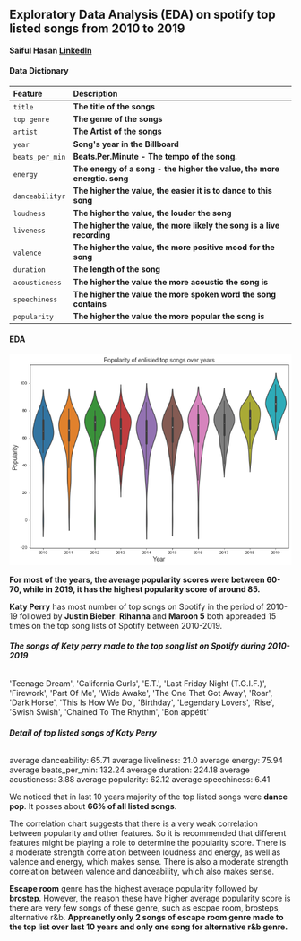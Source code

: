 ## Exploratory Data Analysis (EDA) on spotify top listed songs from 2010 to 2019
**Saiful Hasan [LinkedIn](https://www.linkedin.com/in/saifulhasan22/)** 

#### Data Dictionary
|__Feature__|__Description__|
|:---|:---|
|`title`|__The title of the songs__|
|`top genre`|__The genre of the songs__|
|`artist`|__The Artist of the songs__|
|`year`|__Song's year in the Billboard__|
|`beats_per_min`|__Beats.Per.Minute - The tempo of the song.__|
|`energy`|__The energy of a song - the higher the value, the more energtic. song__|
|`danceabilityr`|__The higher the value, the easier it is to dance to this song__|
|`loudness`|__The higher the value, the louder the song__|
|`liveness`|__The higher the value, the more likely the song is a live recording__|
|`valence`|__The higher the value, the more positive mood for the song__|
|`duration`|__The length of the song__|
|`acousticness`|__The higher the value the more acoustic the song is__|
|`speechiness`|__The higher the value the more spoken word the song contains__|
|`popularity`|__The higher the value the more popular the song is__|

#### EDA

![image](./images/popularity.png)

**For most of the years, the average popularity scores were between 60-70, while in 2019, it has the highest popularity score of around 85.**


**Katy Perry** has most number of top songs on Spotify in the period of 2010-19 followed by **Justin Bieber**. **Rihanna** and **Maroon 5** both appreaded 15 times on the top song lists of Spotify between 2010-2019. 

###### ***The songs of Kety perry made to the top song list on Spotify during 2010-2019***
'Teenage Dream',
 'California Gurls',
 'E.T.',
 'Last Friday Night (T.G.I.F.)',
 'Firework',
 'Part Of Me',
 'Wide Awake',
 'The One That Got Away',
 'Roar',
 'Dark Horse',
 'This Is How We Do',
 'Birthday',
 'Legendary Lovers',
 'Rise',
 'Swish Swish',
 'Chained To The Rhythm',
 'Bon appétit'

###### ***Detail of top listed songs of Katy Perry***
average danceability: 65.71
average liveliness: 21.0
average energy: 75.94
average beats_per_min: 132.24
average duration: 224.18
average acusticness: 3.88
average popularity: 62.12
average speechiness: 6.41

We noticed that in last 10 years majority of the top listed songs were **dance pop**. It posses about **66% of all listed songs**. 

The correlation chart suggests that there is a very weak correlation between popularity and other features. So it is recommended that different features might be playing a role to determine the popularity score. There is a moderate strength correlation between loudness and energy, as well as valence and energy, which makes sense. There is also a moderate strength correlation between valence and danceability, which also makes sense. 


**Escape room** genre has the highest average popularity followed by **brostep**. However, the reason these have higher average popularity score is there are very few songs of these genre, such as escpae room, brosteps, alternative r&b. **Appreanetly only 2 songs of escape room genre made to the top list over last 10 years and only one song for alternative r&b genre.**   
